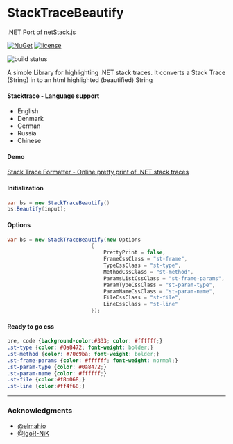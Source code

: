 # StackTraceBeautify

.NET Port of [netStack.js](https://github.com/elmahio/netStack.js)

[![NuGet](https://img.shields.io/nuget/v/StackTraceBeautify.svg)](https://nuget.org/packages/StackTraceBeautify) [![license](https://img.shields.io/hexpm/l/plug.svg)](#)

![build status](https://github.com/w8tcha/StackTraceBeautify/actions/workflows/build.yml/badge.svg)



A simple Library for highlighting .NET stack traces. It converts a Stack Trace (String) in to an html highlighted (beautified) String

#### Stacktrace - Language support
* English
* Denmark
* German
* Russia
* Chinese

#### Demo
[Stack Trace Formatter - Online pretty print of .NET stack traces](https://elmah.io/tools/stack-trace-formatter/)

#### Initialization
```c#
var bs = new StackTraceBeautify()
bs.Beautify(input);
```

#### Options
```c#
var bs = new StackTraceBeautify(new Options
                           {
                               PrettyPrint = false,
                               FrameCssClass = "st-frame",
                               TypeCssClass = "st-type",
                               MethodCssClass = "st-method",
                               ParamsListCssClass = "st-frame-params",
                               ParamTypeCssClass = "st-param-type",
                               ParamNameCssClass = "st-param-name",
                               FileCssClass = "st-file",
                               LineCssClass = "st-line"
                           });
```

#### Ready to go css
```css
pre, code {background-color:#333; color: #ffffff;}
.st-type {color: #0a8472; font-weight: bolder;}
.st-method {color: #70c9ba; font-weight: bolder;}
.st-frame-params {color: #ffffff; font-weight: normal;}
.st-param-type {color: #0a8472;}
.st-param-name {color: #ffffff;}
.st-file {color:#f8b068;}
.st-line {color:#ff4f68;}
```

---
### Acknowledgments

* [@elmahio](https://github.com/elmahio)
* [@IgoR-NiK](https://github.com/IgoR-NiK)